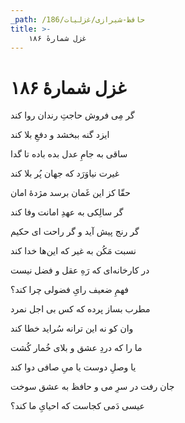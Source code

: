 ```yaml
---
_path: /حافظ-شیرازی/غزلیات/186
title: >-
    غزل شمارهٔ ۱۸۶
---
```

# غزل شمارهٔ ۱۸۶

<div class="b" id="bn1"><div class="m1"><p>گر مِی فروش حاجتِ رندان روا کند</p></div>
<div class="m2"><p>ایزد گنه ببخشد و دفعِ بلا کند</p></div></div>
<div class="b" id="bn2"><div class="m1"><p>ساقی به جامِ عدل بده باده تا گدا</p></div>
<div class="m2"><p>غیرت نیاوَرَد که جهان پُر بلا کند</p></div></div>
<div class="b" id="bn3"><div class="m1"><p>حقّا کز این غَمان برسد مژدهٔ امان</p></div>
<div class="m2"><p>گر سالِکی به عهدِ امانت وفا کند</p></div></div>
<div class="b" id="bn4"><div class="m1"><p>گر رنج پیش آید و گر راحت ای حکیم</p></div>
<div class="m2"><p>نسبت مَکُن به غیر که این‌ها خدا کند</p></div></div>
<div class="b" id="bn5"><div class="m1"><p>در کارخانه‌ای که رَهِ عقل و فضل نیست</p></div>
<div class="m2"><p>فهمِ ضعیف رایِ فضولی چرا کند؟</p></div></div>
<div class="b" id="bn6"><div class="m1"><p>مطرب بساز پرده که کس بی اجل نمرد</p></div>
<div class="m2"><p>وان کو نه این ترانه سُراید خطا کند</p></div></div>
<div class="b" id="bn7"><div class="m1"><p>ما را که دردِ عشق و بلای خُمار کُشت</p></div>
<div class="m2"><p>یا وصلِ دوست یا میِ صافی دوا کند</p></div></div>
<div class="b" id="bn8"><div class="m1"><p>جان رفت در سرِ می و حافظ به عشق سوخت</p></div>
<div class="m2"><p>عیسی دَمی کجاست که احیایِ ما کند؟</p></div></div>
